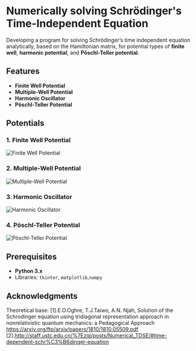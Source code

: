 # Numerically solving Schrödinger's Time-Independent Equation

Developing a program for solving Schrödinger’s time independent equation analytically, based on the Hamiltonian matrix, for potential types of **finite well**, **harmonic potential**, and **Pöschl-Teller potential**.

## Features
- **Finite Well Potential**
- **Multiple-Well Potential**
- **Harmonic Oscillator**
- **Pöschl-Teller Potential**



## Potentials
### 1. Finite Well Potential
![Finite Well Potential](https://github.com/user-attachments/assets/4198b6ef-21d6-4f2c-b95b-ca06155869a9)
### 2. Multiple-Well Potential
![Multiple-Well Potential](https://github.com/user-attachments/assets/855c0c42-4111-4b1e-9810-246573385da3)
### 3. Harmonic Oscillator
![Harmonic Oscillator](https://github.com/user-attachments/assets/455c7b01-6626-49c7-8b3b-eda9923fb3c8)
### 4. Pöschl-Teller Potential
![Pöschl-Teller Potential](https://github.com/user-attachments/assets/c7f4c9e2-ed0f-4107-b4dd-b391667d02c0)

## Prerequisites
- **Python 3.x**
- Libraries: `tkinter`, `matplotlib`,`numpy`

## Acknowledgments
Theoretical base:
[1].E.O.Oghre, T.J.Taiwo, A.N. Njah, Solution of the Schrodinger equation using tridiagonal representation approach in nonrelativistic quantum mechanics: a Pedagogical Approach https://arxiv.org/ftp/arxiv/papers/1810/1810.05509.pdf
[2].http://staff.ustc.edu.cn/%7Ezqj/posts/Numerical_TDSE/#time-dependent-schr%C3%B6dinger-equation


